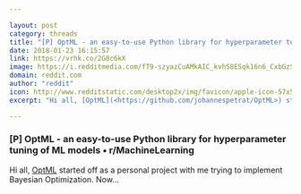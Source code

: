 ```yaml
---

layout: post
category: threads
title: "[P] OptML - an easy-to-use Python library for hyperparameter tuning of ML models"
date: 2018-01-23 16:15:57
link: https://vrhk.co/2G8c6kX
image: https://i.redditmedia.com/fT9-szyazCuAMkAIC_kvhS8ESqk16n6_CxbGzSH_IfU.jpg?w=320&s=6e6a22f36f078ef82d5746e133fafaa5
domain: reddit.com
author: "reddit"
icon: http://www.redditstatic.com/desktop2x/img/favicon/apple-icon-57x57.png
excerpt: "Hi all, [OptML](<https://github.com/johannespetrat/OptML>) started off as a personal project with me trying to implement Bayesian Optimization. Now..."

---
```


### [P] OptML - an easy-to-use Python library for hyperparameter tuning of ML models • r/MachineLearning

Hi all, [OptML](<https://github.com/johannespetrat/OptML>) started off as a personal project with me trying to implement Bayesian Optimization. Now...